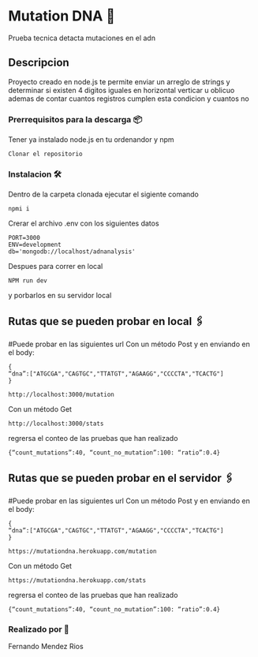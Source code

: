 # Mutation DNA 🚀

Prueba tecnica detacta mutaciones en el adn

## Descripcion

Proyecto creado en node.js te permite enviar un arreglo de strings y determinar si existen 4 digitos iguales en horizontal verticar u oblicuo ademas de contar cuantos registros cumplen esta condicion y cuantos no

### Prerrequisitos para la descarga 📦

Tener ya instalado node.js en tu ordenandor y npm 

```
Clonar el repositorio
```

### Instalacion 🛠️

Dentro de la carpeta clonada ejecutar el sigiente comando

```
npmi i
```
Crerar el archivo .env con los siguientes datos

```
PORT=3000
ENV=development
db='mongodb://localhost/adnanalysis'

```
Despues para correr en local 

```
NPM run dev

```

y porbarlos en su servidor local

## Rutas que se pueden probar en local 🖇️

#Puede probar en las siguientes url
Con un método Post y en enviando en el body:
```
{
“dna”:["ATGCGA","CAGTGC","TTATGT","AGAAGG","CCCCTA","TCACTG"]
}
```
```
http://localhost:3000/mutation
```
Con un método Get 
```
http://localhost:3000/stats

```
regrersa el conteo de las pruebas que han realizado 
```
{“count_mutations”:40, “count_no_mutation”:100: “ratio”:0.4}

```
## Rutas que se pueden probar en el servidor 🖇️

#Puede probar en las siguientes url
Con un método Post y en enviando en el body:
```
{
“dna”:["ATGCGA","CAGTGC","TTATGT","AGAAGG","CCCCTA","TCACTG"]
}
```
```
https://mutationdna.herokuapp.com/mutation
```
Con un método Get 
```
https://mutationdna.herokuapp.com/stats
```
regrersa el conteo de las pruebas que han realizado 
```
{“count_mutations”:40, “count_no_mutation”:100: “ratio”:0.4}

```

### Realizado por 📌

Fernando Mendez Rios




